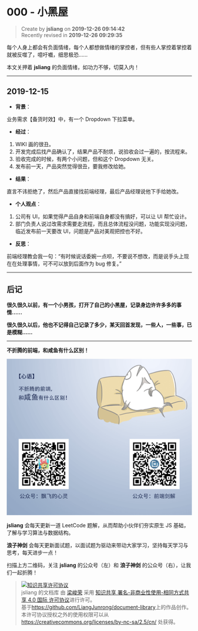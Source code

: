 000 - 小黑屋
===

> Create by **jsliang** on **2019-12-26 09:14:42**  
> Recently revised in **2019-12-26 09:29:35**

每个人身上都会有负面情绪，每个人都想做情绪的掌控者，但有些人掌控着掌控着就被反噬了，噫吁嚱，细思极恐……

本文关押着 **jsliang** 的负面情绪，如功力不够，切莫入内！

---

## 2019-12-15

* **背景**：

业务需求【备货时效】中，有一个 Dropdown 下拉菜单。

* **经过**：

1. WIKI 画的很丑。
2. 开发完成后找产品确认了，结果产品不耐烦，说验收会过一遍的，按流程来。
3. 验收完成的时候，有两个小问题，但和这个 Dropdown 无关。
4. 发布前一天，产品突然觉得很丑，要我修改给她。

* **结果**：

直言不讳拒绝了，然后产品直接找前端经理，最后产品经理说他下手给她改。

* **个人观点**：

1. 公司有 UI，如果觉得产品自身和前端自身都没有搞好，可以让 UI 帮忙设计。
2. 部门负责人说过改需求需要走流程，而且总体流程没问题，功能实现没问题，临近发布前一天要改 UI，问题是产品对美观把控也不好。

* **反思**：

前端经理教会我一句：“有时候说话委婉一点呗，不要说不想改，而是说手头上现在在处理事情，可不可以放到后面作为 bug 修复。”

---

## 后记

**很久很久以前，有一个小男孩，打开了自己的小黑屋，记录身边许许多多的事情……**

**很久很久以后，他也不记得自己记录了多少，某天回首发现，一些人，一些事，已是模糊……**

---

**不折腾的前端，和咸鱼有什么区别！**

![图](../../../../public-repertory/img/z-index-small.png)

**jsliang** 会每天更新一道 LeetCode 题解，从而帮助小伙伴们夯实原生 JS 基础，了解与学习算法与数据结构。

**浪子神剑** 会每天更新面试题，以面试题为驱动来带动大家学习，坚持每天学习与思考，每天进步一点！

扫描上方二维码，关注 **jsliang** 的公众号（左）和 **浪子神剑** 的公众号（右），让我们一起折腾！

> <a rel="license" href="http://creativecommons.org/licenses/by-nc-sa/4.0/"><img alt="知识共享许可协议" style="border-width:0" src="https://i.creativecommons.org/l/by-nc-sa/4.0/88x31.png" /></a><br /><span xmlns:dct="http://purl.org/dc/terms/" property="dct:title">jsliang 的文档库</span> 由 <a xmlns:cc="http://creativecommons.org/ns#" href="https://github.com/LiangJunrong/document-library" property="cc:attributionName" rel="cc:attributionURL">梁峻荣</a> 采用 <a rel="license" href="http://creativecommons.org/licenses/by-nc-sa/4.0/">知识共享 署名-非商业性使用-相同方式共享 4.0 国际 许可协议</a>进行许可。<br />基于<a xmlns:dct="http://purl.org/dc/terms/" href="https://github.com/LiangJunrong/document-library" rel="dct:source">https://github.com/LiangJunrong/document-library</a>上的作品创作。<br />本许可协议授权之外的使用权限可以从 <a xmlns:cc="http://creativecommons.org/ns#" href="https://creativecommons.org/licenses/by-nc-sa/2.5/cn/" rel="cc:morePermissions">https://creativecommons.org/licenses/by-nc-sa/2.5/cn/</a> 处获得。